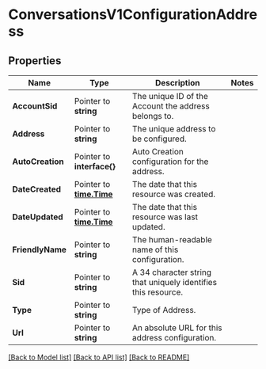 # ConversationsV1ConfigurationAddress

## Properties

Name | Type | Description | Notes
------------ | ------------- | ------------- | -------------
**AccountSid** | Pointer to **string** | The unique ID of the Account the address belongs to. |
**Address** | Pointer to **string** | The unique address to be configured. |
**AutoCreation** | Pointer to **interface{}** | Auto Creation configuration for the address. |
**DateCreated** | Pointer to [**time.Time**](time.Time.md) | The date that this resource was created. |
**DateUpdated** | Pointer to [**time.Time**](time.Time.md) | The date that this resource was last updated. |
**FriendlyName** | Pointer to **string** | The human-readable name of this configuration. |
**Sid** | Pointer to **string** | A 34 character string that uniquely identifies this resource. |
**Type** | Pointer to **string** | Type of Address. |
**Url** | Pointer to **string** | An absolute URL for this address configuration. |

[[Back to Model list]](../README.md#documentation-for-models) [[Back to API list]](../README.md#documentation-for-api-endpoints) [[Back to README]](../README.md)


